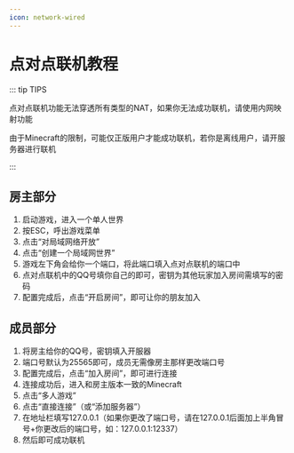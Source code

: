 ```yaml
---
icon: network-wired
---
```

# 点对点联机教程

::: tip TIPS

点对点联机功能无法穿透所有类型的NAT，如果你无法成功联机，请使用内网映射功能

由于Minecraft的限制，可能仅正版用户才能成功联机，若你是离线用户，请开服务器进行联机

:::



## 房主部分

1. 启动游戏，进入一个单人世界
2. 按ESC，呼出游戏菜单
3. 点击“对局域网络开放”
4. 点击“创建一个局域网世界”
5. 游戏左下角会给你一个端口，将此端口填入点对点联机的端口中
6. 点对点联机中的QQ号填你自己的即可，密钥为其他玩家加入房间需填写的密码
7. 配置完成后，点击“开启房间”，即可让你的朋友加入

## 成员部分

1. 将房主给你的QQ号，密钥填入开服器
2. 端口号默认为25565即可，成员无需像房主那样更改端口号
3. 配置完成后，点击“加入房间”，即可进行连接
4. 连接成功后，进入和房主版本一致的Minecraft
5. 点击“多人游戏”
6. 点击“直接连接”（或“添加服务器”）
7. 在地址栏填写127.0.0.1（如果你更改了端口号，请在127.0.0.1后面加上半角冒号+你更改后的端口号，如：127.0.0.1:12337）
8. 然后即可成功联机